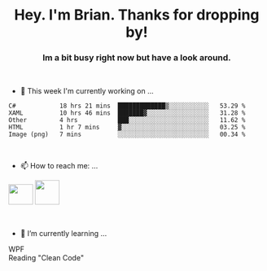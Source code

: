 <H1 align="center">Hey. I'm Brian. Thanks for dropping by!</H1>
<H3 align="center">Im a bit busy right now but have a look around.</H3>
<br/>

- 🔭 This week I'm currently working on ...
<!--START_SECTION:waka-->
```text
C#            18 hrs 21 mins  █████████████▒░░░░░░░░░░░   53.29 % 
XAML          10 hrs 46 mins  ███████▓░░░░░░░░░░░░░░░░░   31.28 % 
Other         4 hrs           ███░░░░░░░░░░░░░░░░░░░░░░   11.62 % 
HTML          1 hr 7 mins     ▓░░░░░░░░░░░░░░░░░░░░░░░░   03.25 % 
Image (png)   7 mins          ░░░░░░░░░░░░░░░░░░░░░░░░░   00.34 % 
```
<!--END_SECTION:waka-->
<br/>

- 📫 How to reach me: ...
<p>
  <a href="https://www.linkedin.com/in/brian-appleton/"><img width="48" height="40" src="https://github.com/appleton6509/appleton6509/blob/main/linkedin.png?raw=true"></a>
    <a href="https://github.com/appleton6509"><img width="48" height="48" src="https://github.com/appleton6509/appleton6509/blob/main/github.png?raw=true"></a>
</p>
<br/>

- 🌱 I’m currently learning ...
<p>
WPF<br/> 
Reading "Clean Code"<br/>
</p>


<!--
**appleton6509/appleton6509** is a ✨ _special_ ✨ repository because its `README.md` (this file) appears on your GitHub profile.

